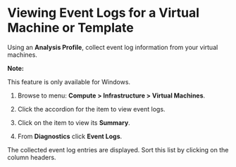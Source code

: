 # Viewing Event Logs for a Virtual Machine or Template

Using an **Analysis Profile**, collect event log information from your
virtual machines.

**Note:**

This feature is only available for Windows.

1.  Browse to menu: **Compute > Infrastructure > Virtual Machines**.

2.  Click the accordion for the item to view event logs.

3.  Click on the item to view its **Summary**.

4.  From **Diagnostics** click **Event Logs**.

The collected event log entries are displayed. Sort this list by clicking on the column headers.
